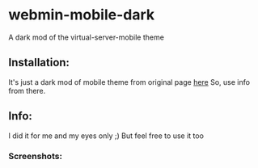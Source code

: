 # webmin-mobile-dark
A dark mod of the virtual-server-mobile theme

## Installation:
It's just a dark mod of mobile theme from original page [here](https://www.webmin.com/mobile.html)
So, use info from there.

## Info:
I did it for me and my eyes only ;)
But feel free to use it too

### Screenshots:
